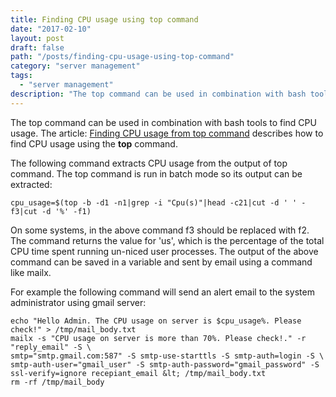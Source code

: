 ```yaml
---
title: Finding CPU usage using top command
date: "2017-02-10"
layout: post
draft: false
path: "/posts/finding-cpu-usage-using-top-command"
category: "server management"
tags:
  - "server management"
description: "The top command can be used in combination with bash tools to find CPU usage. The article: Finding CPU usage from top command describes how to find CPU usage using the top command."
---
```


The top command can be used in combination with bash tools to find CPU usage. The article: [Finding CPU usage from top command](https://askubuntu.com/questions/68741/finding-cpu-usage-from-top-command/687%2054#68754) describes how to find CPU usage using the **top** command.

The following command extracts CPU usage from the output of top command. The top command is run in batch mode so its output can be extracted:

```
cpu_usage=$(top -b -d1 -n1|grep -i "Cpu(s)"|head -c21|cut -d ' ' -f3|cut -d '%' -f1)
```

On some systems, in the above command f3 should be replaced with f2. The command returns the value for 'us', which is the percentage of the total CPU time spent running un-niced user processes. The output of the above command can be saved in a variable and sent by email using a command like mailx.

For example the following command will send an alert email to the system administrator using gmail server:

```
echo "Hello Admin. The CPU usage on server is $cpu_usage%. Please check!" > /tmp/mail_body.txt
mailx -s "CPU usage on server is more than 70%. Please check!." -r "reply_email" -S \
smtp="smtp.gmail.com:587" -S smtp-use-starttls -S smtp-auth=login -S \
smtp-auth-user="gmail_user" -S smtp-auth-password="gmail_password" -S ssl-verify=ignore recepiant_email &lt; /tmp/mail_body.txt
rm -rf /tmp/mail_body
```
